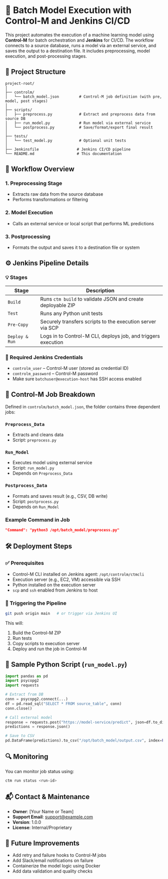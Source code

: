 
# 🧠 Batch Model Execution with Control-M and Jenkins CI/CD

This project automates the execution of a machine learning model using **Control-M** for batch orchestration and **Jenkins** for CI/CD. The workflow connects to a source database, runs a model via an external service, and saves the output to a destination file. It includes preprocessing, model execution, and post-processing stages.

## 📁 Project Structure

```
project-root/
│
├── controlm/
│   └── batch_model.json         # Control-M job definition (with pre, model, post stages)
│
├── scripts/
│   ├── preprocess.py            # Extract and preprocess data from source DB
│   ├── run_model.py             # Run model via external service
│   └── postprocess.py           # Save/format/export final result
│
├── tests/
│   └── test_model.py            # Optional unit tests
│
├── Jenkinsfile                 # Jenkins CI/CD pipeline
└── README.md                   # This documentation
```

## 🔧 Workflow Overview

### 1. **Preprocessing Stage**
- Extracts raw data from the source database
- Performs transformations or filtering

### 2. **Model Execution**
- Calls an external service or local script that performs ML predictions

### 3. **Postprocessing**
- Formats the output and saves it to a destination file or system

## ⚙️ Jenkins Pipeline Details

### 💡 Stages

| Stage                    | Description                                                   |
|--------------------------|---------------------------------------------------------------|
| `Build`                  | Runs `ctm build` to validate JSON and create deployable ZIP   |
| `Test`                   | Runs any Python unit tests                                    |
| `Pre-Copy`               | Securely transfers scripts to the execution server via SCP    |
| `Deploy & Run`           | Logs in to Control-M CLI, deploys job, and triggers execution |

### 🔐 Required Jenkins Credentials
- `controlm_user` – Control-M user (stored as credential ID)
- `controlm_password` – Control-M password
- Make sure `batchuser@execution-host` has SSH access enabled

## 📄 Control-M Job Breakdown

Defined in `controlm/batch_model.json`, the folder contains three dependent jobs:

### `Preprocess_Data`
- Extracts and cleans data
- Script: `preprocess.py`

### `Run_Model`
- Executes model using external service
- Script: `run_model.py`
- Depends on `Preprocess_Data`

### `Postprocess_Data`
- Formats and saves result (e.g., CSV, DB write)
- Script: `postprocess.py`
- Depends on `Run_Model`

### Example Command in Job
```json
"Command": "python3 /opt/batch_model/preprocess.py"
```

## 🛠️ Deployment Steps

### ✅ Prerequisites

- Control-M CLI installed on Jenkins agent: `/opt/controlm/ctmcli`
- Execution server (e.g., EC2, VM) accessible via SSH
- Python installed on the execution server
- `scp` and `ssh` enabled from Jenkins to host

### 🚀 Triggering the Pipeline

```bash
git push origin main   # or trigger via Jenkins UI
```

This will:
1. Build the Control-M ZIP
2. Run tests
3. Copy scripts to execution server
4. Deploy and run the job in Control-M

## 🧪 Sample Python Script (`run_model.py`)

```python
import pandas as pd
import psycopg2
import requests

# Extract from DB
conn = psycopg2.connect(...)
df = pd.read_sql("SELECT * FROM source_table", conn)
conn.close()

# Call external model
response = requests.post("https://model-service/predict", json=df.to_dict(orient="records"))
predictions = response.json()

# Save to CSV
pd.DataFrame(predictions).to_csv("/opt/batch_model/output.csv", index=False)
```

## 🔍 Monitoring

You can monitor job status using:

```bash
ctm run status <run-id>
```

## 📬 Contact & Maintenance

- **Owner**: [Your Name or Team]
- **Support Email**: support@example.com
- **Version**: 1.0.0
- **License**: Internal/Proprietary

## 📌 Future Improvements

- Add retry and failure hooks to Control-M jobs
- Add Slack/email notifications on failure
- Containerize the model logic using Docker
- Add data validation and quality checks
